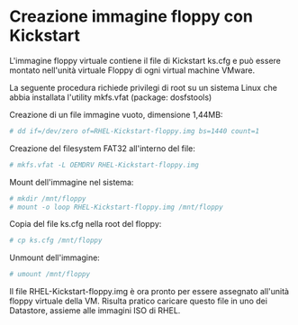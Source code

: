 # Creazione immagine floppy con Kickstart

L'immagine floppy virtuale contiene il file di Kickstart ks.cfg e può essere montato nell'unità virtuale Floppy di ogni virtual machine VMware.

La seguente procedura richiede privilegi di root su un sistema Linux che abbia installata l'utility mkfs.vfat (package: dosfstools)

Creazione di un file immagine vuoto, dimensione 1,44MB:

```sh
# dd if=/dev/zero of=RHEL-Kickstart-floppy.img bs=1440 count=1
```

Creazione del filesystem FAT32 all'interno del file:

```sh
# mkfs.vfat -L OEMDRV RHEL-Kickstart-floppy.img
```

Mount dell'immagine nel sistema:

```sh
# mkdir /mnt/floppy
# mount -o loop RHEL-Kickstart-floppy.img /mnt/floppy
```

Copia del file ks.cfg nella root del floppy:

```sh
# cp ks.cfg /mnt/floppy
```

Unmount dell'immagine:

```sh
# umount /mnt/floppy
```

Il file RHEL-Kickstart-floppy.img è ora pronto per essere assegnato all'unità floppy virtuale della VM.
Risulta pratico caricare questo file in uno dei Datastore, assieme alle immagini ISO di RHEL.

